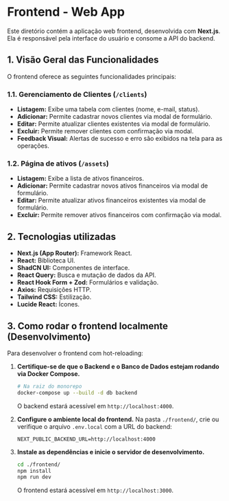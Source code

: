 # Frontend - Web App

Este diretório contém a aplicação web frontend, desenvolvida com **Next.js**. Ela é responsável pela interface do usuário e consome a API do backend.

## 1. Visão Geral das Funcionalidades

O frontend oferece as seguintes funcionalidades principais:

### 1.1. Gerenciamento de Clientes (`/clients`)
- **Listagem:** Exibe uma tabela com clientes (nome, e-mail, status).
- **Adicionar:** Permite cadastrar novos clientes via modal de formulário.
- **Editar:** Permite atualizar clientes existentes via modal de formulário.
- **Excluir:** Permite remover clientes com confirmação via modal.
- **Feedback Visual:** Alertas de sucesso e erro são exibidos na tela para as operações.

### 1.2. Página de ativos (`/assets`)
- **Listagem:** Exibe a lista de ativos financeiros.
- **Adicionar:** Permite cadastrar novos ativos financeiros via modal de formulário.
- **Editar:** Permite atualizar ativos financeiros existentes via modal de formulário.
- **Excluir:** Permite remover ativos financeiros com confirmação via modal.


## 2. Tecnologias utilizadas

- **Next.js (App Router):** Framework React.
- **React:** Biblioteca UI.
- **ShadCN UI:** Componentes de interface.
- **React Query:** Busca e mutação de dados da API.
- **React Hook Form + Zod:** Formulários e validação.
- **Axios:** Requisições HTTP.
- **Tailwind CSS:** Estilização.
- **Lucide React:** Ícones.

## 3. Como rodar o frontend localmente (Desenvolvimento)

Para desenvolver o frontend com hot-reloading:

1.  **Certifique-se de que o Backend e o Banco de Dados estejam rodando via Docker Compose.**
    ```bash
    # Na raiz do monorepo 
    docker-compose up --build -d db backend
    ```
    O backend estará acessível em `http://localhost:4000`.

2.  **Configure o ambiente local do frontend.**
    Na pasta `./frontend/`, crie ou verifique o arquivo `.env.local` com a URL do backend:
    ```
    NEXT_PUBLIC_BACKEND_URL=http://localhost:4000
    ```

3.  **Instale as dependências e inicie o servidor de desenvolvimento.**
    ```bash
    cd ./frontend/
    npm install
    npm run dev
    ```
    O frontend estará acessível em `http://localhost:3000`.
